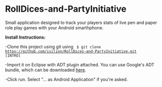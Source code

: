 RollDices-and-PartyInitiative
=============================

Small application designed to track your players stats of live pen and paper role play games with your Android smarthphone.

<b>Install Instructions:</b>

-Clone this project using git using
<code>
$ git clone https://github.com/isilion/RollDices-and-PartyInitiative.git [INTRO]
</code>

-Import it on Eclipse with ADT plugin attached. You can use Google's ADT bundle, which can be downloaded <a href="http://developer.android.com/sdk/index.html">here</a>.


-Click run. Select "... as Android Application" if you're asked.
